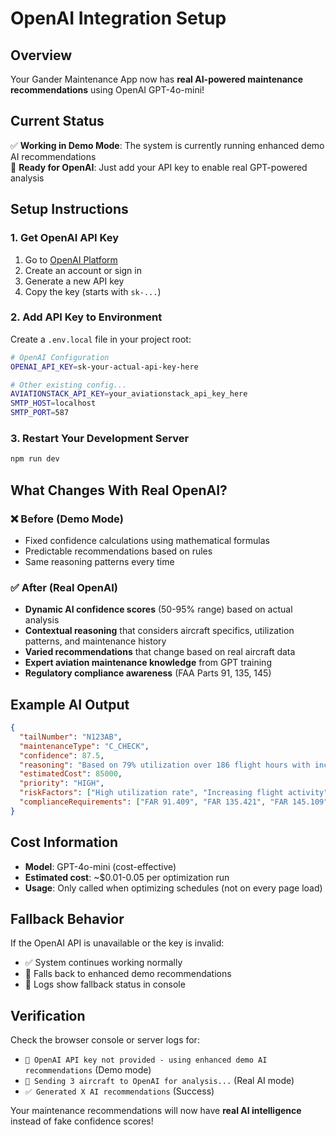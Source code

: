 # OpenAI Integration Setup

## Overview
Your Gander Maintenance App now has **real AI-powered maintenance recommendations** using OpenAI GPT-4o-mini! 

## Current Status
✅ **Working in Demo Mode**: The system is currently running enhanced demo AI recommendations  
🔧 **Ready for OpenAI**: Just add your API key to enable real GPT-powered analysis

## Setup Instructions

### 1. Get OpenAI API Key
1. Go to [OpenAI Platform](https://platform.openai.com/api-keys)
2. Create an account or sign in
3. Generate a new API key
4. Copy the key (starts with `sk-...`)

### 2. Add API Key to Environment

Create a `.env.local` file in your project root:

```bash
# OpenAI Configuration
OPENAI_API_KEY=sk-your-actual-api-key-here

# Other existing config...
AVIATIONSTACK_API_KEY=your_aviationstack_api_key_here
SMTP_HOST=localhost
SMTP_PORT=587
```

### 3. Restart Your Development Server

```bash
npm run dev
```

## What Changes With Real OpenAI?

### ❌ **Before (Demo Mode)**
- Fixed confidence calculations using mathematical formulas
- Predictable recommendations based on rules
- Same reasoning patterns every time

### ✅ **After (Real OpenAI)**
- **Dynamic AI confidence scores** (50-95% range) based on actual analysis
- **Contextual reasoning** that considers aircraft specifics, utilization patterns, and maintenance history
- **Varied recommendations** that change based on real aircraft data
- **Expert aviation maintenance knowledge** from GPT training
- **Regulatory compliance awareness** (FAA Parts 91, 135, 145)

## Example AI Output

```json
{
  "tailNumber": "N123AB",
  "maintenanceType": "C_CHECK", 
  "confidence": 87.5,
  "reasoning": "Based on 79% utilization over 186 flight hours with increasing trend and medium risk profile, a comprehensive C-Check is recommended. Aircraft shows signs of accelerated wear due to high-frequency operations. Current maintenance window from Dec 15-22 provides optimal scheduling opportunity.",
  "estimatedCost": 85000,
  "priority": "HIGH",
  "riskFactors": ["High utilization rate", "Increasing flight activity", "Scheduled inspection due"],
  "complianceRequirements": ["FAR 91.409", "FAR 135.421", "FAR 145.109"]
}
```

## Cost Information

- **Model**: GPT-4o-mini (cost-effective)
- **Estimated cost**: ~$0.01-0.05 per optimization run
- **Usage**: Only called when optimizing schedules (not on every page load)

## Fallback Behavior

If the OpenAI API is unavailable or the key is invalid:
- ✅ System continues working normally
- 🔄 Falls back to enhanced demo recommendations
- 📝 Logs show fallback status in console

## Verification

Check the browser console or server logs for:
- `🤖 OpenAI API key not provided - using enhanced demo AI recommendations` (Demo mode)
- `🤖 Sending 3 aircraft to OpenAI for analysis...` (Real AI mode)
- `✅ Generated X AI recommendations` (Success)

Your maintenance recommendations will now have **real AI intelligence** instead of fake confidence scores! 